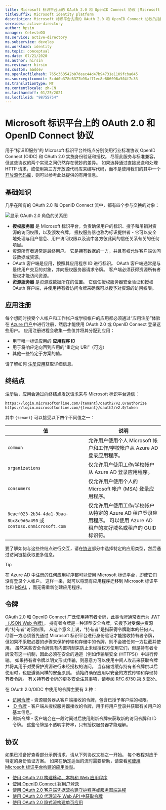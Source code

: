 ```yaml
---
title: Microsoft 标识平台上的 OAuth 2.0 和 OpenID Connect 协议 |Microsoft
titleSuffix: Microsoft identity platform
description: Microsoft 标识平台支持的 OAuth 2.0 和 OpenID Connect 协议的指南。
services: active-directory
author: hpsin
manager: CelesteDG
ms.service: active-directory
ms.subservice: develop
ms.workload: identity
ms.topic: conceptual
ms.date: 07/21/2020
ms.author: hirsin
ms.reviewer: hirsin
ms.custom: aaddev
ms.openlocfilehash: 765c363542b07deac44d47b94731e1109fcba045
ms.sourcegitcommit: 5cdd0b378d6377b98af71ec8e886098a504f7c33
ms.translationtype: MT
ms.contentlocale: zh-CN
ms.lasthandoff: 01/25/2021
ms.locfileid: "98755754"
---
```

# <a name="oauth-20-and-openid-connect-protocols-on-the-microsoft-identity-platform"></a>Microsoft 标识平台上的 OAuth 2.0 和 OpenID Connect 协议

用于“标识即服务”的 Microsoft 标识平台终结点分别使用行业标准协议 OpenID Connect (OIDC) 和 OAuth 2.0 实施身份验证和授权。 尽管此服务与标准兼容，但这些协议的两个实现之间仍然存在微妙的差异。 如果选择通过直接发送和处理 HTTP 请求，或使用第三方开放源代码库来编写代码，而不是使用我们的其中一个[开放源代码库](reference-v2-libraries.md)，则可以参考此处提供的有用信息。

## <a name="the-basics"></a>基础知识

几乎在所有的 OAuth 2.0 和 OpenID Connect 流中，都有四个参与交换的对象：

![显示 OAuth 2.0 角色的关系图](./media/active-directory-v2-flows/protocols-roles.svg)

* **授权服务器** 是 Microsoft 标识平台，负责确保用户的标识、授予和吊销对资源的访问权限，以及颁发令牌。 授权服务器也称为标识提供者 - 它可以安全地处理与用户信息、用户访问权限以及流中各方彼此间的信任关系有关的任何项目。
* 资源所有者通常是最终用户。 它是拥有数据的一方，并且有权允许客户端访问该数据或资源。
* OAuth 客户端是应用，按照其应用程序 ID 进行标识。 OAuth 客户端通常是与最终用户交互的对象，并向授权服务器请求令牌。 客户端必须获得资源所有者授权才能访问资源。
* **资源服务器** 是资源或数据所在的位置。 它信任授权服务器安全验证和授权 OAuth 客户端，并使用持有者访问令牌来确保可以授予对资源的访问权限。

## <a name="app-registration"></a>应用注册

每个想同时接受个人帐户和工作帐户或学校帐户的应用都必须通过“应用注册”体验在 [Azure 门户](https://aka.ms/appregistrations)中进行注册，然后才能使用 OAuth 2.0 或 OpenID Connect 登录这些用户。 应用注册进程会收集一些值并将其分配到应用：

* 用于唯一标识应用的 **应用程序 ID**
* 用于将响应定向回到应用的“重定向 URI”（可选）
* 其他一些特定于方案的值。

请了解如何 [注册应用](quickstart-register-app.md)获取详细信息。

## <a name="endpoints"></a>终结点

注册后，应用会通过向终结点发送请求来与 Microsoft 标识平台通信：

```
https://login.microsoftonline.com/{tenant}/oauth2/v2.0/authorize
https://login.microsoftonline.com/{tenant}/oauth2/v2.0/token
```

其中 `{tenant}` 可以接受以下四个不同值之一：

| 值 | 说明 |
| --- | --- |
| `common` | 允许用户使用个人 Microsoft 帐户和工作/学校帐户从 Azure AD 登录应用程序。 |
| `organizations` | 仅允许用户使用工作/学校帐户从 Azure AD 登录应用程序。 |
| `consumers` | 仅允许用户使用个人的 Microsoft 帐户 (MSA) 登录应用程序。 |
| `8eaef023-2b34-4da1-9baa-8bc8c9d6a490` 或 `contoso.onmicrosoft.com` | 仅允许用户使用工作/学校帐户从特定的 Azure AD 租户登录应用程序。 可以使用 Azure AD 租户的友好域名或租户的 GUID 标识符。 |

要了解如何与这些终结点进行交互，请在[协议](#protocols)部分中选择特定的应用类型，然后通过访问链接获取更多信息。

> [!TIP]
> 在 Azure AD 中注册的任何应用程序都可以使用 Microsoft 标识平台，即使它们没有登录个人帐户。  这样一来，就可以将现有应用程序迁移到 Microsoft 标识平台和 [MSAL](reference-v2-libraries.md) ，而无需重新创建应用程序。

## <a name="tokens"></a>令牌

OAuth 2.0 和 OpenID Connect 广泛使用持有者令牌，此类令牌通常表示为 [JWT（JSON Web 令牌）](https://tools.ietf.org/html/rfc7519)。 持有者令牌是一种轻型安全令牌，它授予对受保护资源的“持有者”访问权限。 从这个意义上说，“持有者”是指获得令牌副本的任何人。 尽管一方必须首先通过 Microsoft 标识平台进行身份验证才能接收持有者令牌，但如果不采取必要的步骤来保护传输和存储中的令牌，则不会被任何一方拦截并使用。 虽然某些安全令牌具有内置机制来防止未经授权方使用它们，但是持有者令牌没有这一机制，因此必须在安全的通道（例如传输层安全 (HTTPS)）中进行传输。 如果持有者令牌以明文形式传输，则恶意方可以使用中间人攻击来获取令牌并将其用于对受保护资源进行未经授权的访问。 当存储或缓存持有者令牌供以后使用时，也应遵循同样的安全原则。 请始终确保应用以安全的方式传输和存储持有者令牌。 有关持有者令牌的更多安全注意事项，请参阅 [RFC 6750 第 5 部分](https://tools.ietf.org/html/rfc6750)。

在 OAuth 2.0/OIDC 中使用的令牌主要有 3 种：

* [访问令牌](access-tokens.md) - 资源服务器从客户端接收的令牌，包含已授予客户端的权限。  
* [ID 令牌](id-tokens.md) - 客户端从授权服务器接收的令牌，用于将用户登录并获取有关用户的基本信息。
* 刷新令牌 - 客户端会在一段时间过后使用刷新令牌来获取新的访问令牌和 ID 令牌。  这些令牌是不透明字符串，只有授权服务器才能理解。

## <a name="protocols"></a>协议

如果已准备好查看部分示例请求，请从下列协议文档之一开始。 每个教程对应于特定的身份验证方案。 如果在确定适当的流时需要帮助，请查看[可使用 Microsoft 标识平台构建的应用类型](v2-app-types.md)。

* [使用 OAuth 2.0 构建移动、本机和 Web 应用程序](v2-oauth2-auth-code-flow.md)
* [使用 OpenID Connect 将用户登录](v2-protocols-oidc.md)
* [使用 OAuth 2.0 客户端凭据流构建守护程序或服务器端进程](v2-oauth2-client-creds-grant-flow.md)
* [使用 OAuth 2.0 代理流在 Web API 中获取令牌](v2-oauth2-on-behalf-of-flow.md)
* [使用 OAuth 2.0 隐式流构建单页应用](v2-oauth2-implicit-grant-flow.md)

